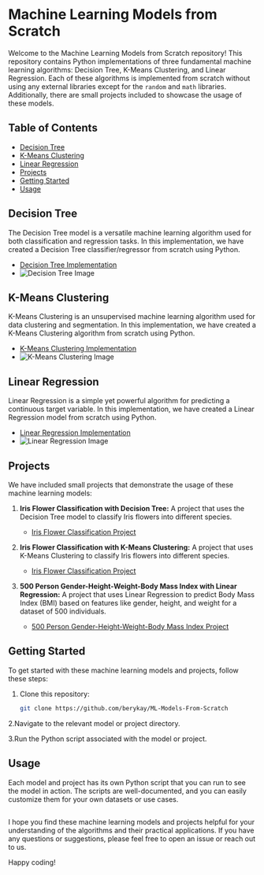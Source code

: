 # Machine Learning Models from Scratch

Welcome to the Machine Learning Models from Scratch repository! This repository contains Python implementations of three fundamental machine learning algorithms: Decision Tree, K-Means Clustering, and Linear Regression. Each of these algorithms is implemented from scratch without using any external libraries except for the `random` and `math` libraries. Additionally, there are small projects included to showcase the usage of these models.

## Table of Contents

- [Decision Tree](#decision-tree)
- [K-Means Clustering](#k-means-clustering)
- [Linear Regression](#linear-regression)
- [Projects](#projects)
- [Getting Started](#getting-started)
- [Usage](#usage)

## Decision Tree

The Decision Tree model is a versatile machine learning algorithm used for both classification and regression tasks. In this implementation, we have created a Decision Tree classifier/regressor from scratch using Python.

- [Decision Tree Implementation](Decision_Tree/dt.py)
- ![Decision Tree Image](https://miro.medium.com/v2/resize:fit:1400/1*oUzKoJLSobKLwxGwXXxtYg.png)

## K-Means Clustering

K-Means Clustering is an unsupervised machine learning algorithm used for data clustering and segmentation. In this implementation, we have created a K-Means Clustering algorithm from scratch using Python.

- [K-Means Clustering Implementation](K_Means_Clustering/km.py)
- ![K-Means Clustering Image](https://cdn.sanity.io/images/kuana2sp/production/af463efe521a434f882e84ab2e28b855c8fe884e-1988x876.png?fit=max)

## Linear Regression

Linear Regression is a simple yet powerful algorithm for predicting a continuous target variable. In this implementation, we have created a Linear Regression model from scratch using Python.

- [Linear Regression Implementation](Linear_Regression/lr.py)
- ![Linear Regression Image](https://www.jeremyjordan.me/content/images/2017/06/Screen-Shot-2017-06-04-at-1.46.51-PM.png)

## Projects

We have included small projects that demonstrate the usage of these machine learning models:

1. **Iris Flower Classification with Decision Tree:** A project that uses the Decision Tree model to classify Iris flowers into different species.

    - [Iris Flower Classification Project](Decision_Tree/report.ipynb)

2. **Iris Flower Classification with K-Means Clustering:** A project that uses K-Means Clustering to classify Iris flowers into different species.

    - [Iris Flower Classification Project](K_Means_Clustering/report.ipynb)

3. **500 Person Gender-Height-Weight-Body Mass Index with Linear Regression:** A project that uses Linear Regression to predict Body Mass Index (BMI) based on features like gender, height, and weight for a dataset of 500 individuals.

    - [500 Person Gender-Height-Weight-Body Mass Index Project](Linear_Regression/report.ipynb)

## Getting Started

To get started with these machine learning models and projects, follow these steps:

1. Clone this repository:

   ```bash
   git clone https://github.com/berykay/ML-Models-From-Scratch

2.Navigate to the relevant model or project directory.

3.Run the Python script associated with the model or project.

## Usage

Each model and project has its own Python script that you can run to see the model in action. The scripts are well-documented, and you can easily customize them for your own datasets or use cases.

##

I hope you find these machine learning models and projects helpful for your understanding of the algorithms and their practical applications. If you have any questions or suggestions, please feel free to open an issue or reach out to us.

Happy coding!
